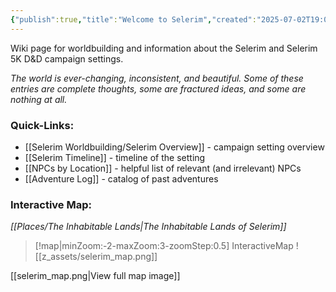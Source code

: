 ```yaml
---
{"publish":true,"title":"Welcome to Selerim","created":"2025-07-02T19:01:27.000-04:00","modified":"2025-10-09T19:25:14.000-04:00","published":"2025-10-09T19:25:14.000-04:00","cssclasses":""}
---
```


Wiki page for worldbuilding and information about the Selerim and Selerim 5K D&D campaign settings.

*The world is ever-changing, inconsistent, and beautiful. Some of these entries are complete thoughts, some are fractured ideas, and some are nothing at all.*

### Quick-Links:
- [[Selerim Worldbuilding/Selerim Overview]] - campaign setting overview
- [[Selerim Timeline]] - timeline of the setting
- [[NPCs by Location]] - helpful list of relevant (and irrelevant) NPCs
- [[Adventure Log]] - catalog of past adventures

### Interactive Map:
*[[Places/The Inhabitable Lands\|The Inhabitable Lands of Selerim]]*
> [!map|minZoom:-2-maxZoom:3-zoomStep:0.5] InteractiveMap
> ![[z_assets/selerim_map.png]]

[[selerim_map.png|View full map image]]